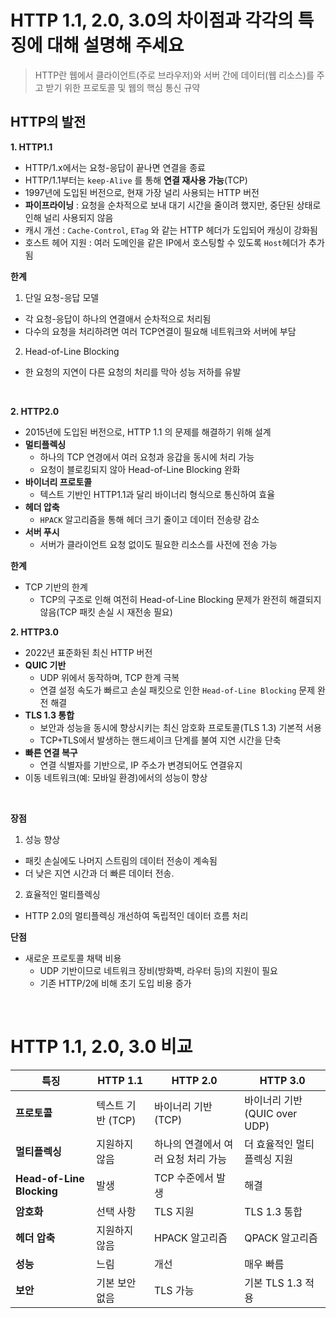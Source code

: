 # HTTP 1.1, 2.0, 3.0의 차이점과 각각의 특징에 대해 설명해 주세요


>HTTP란 웹에서 클라이언트(주로 브라우저)와 서버 간에 데이터(웹 리소스)를 주고 받기 위한 프로토콜 및 웹의 핵심 통신 규약

## HTTP의 발전
**1. HTTP1.1**

- HTTP/1.x에서는 요청-응답이 끝나면 연결을 종료
- HTTP/1.1부터는 `keep-Alive` 를 통해 **연결 재사용 가능**(TCP)
- 1997년에 도입된 버전으로, 현재 가장 널리 사용되는 HTTP 버전
- **파이프라이닝** : 요청을 순차적으로 보내 대기 시간을 줄이려 했지만, 중단된 상태로 인해 널리 사용되지 않음
- 캐시 개선 : `Cache-Control`, `ETag` 와 같는 HTTP 헤더가 도입되어 캐싱이 강화됨
- 호스트 헤어 지원 : 여러 도메인을 같은 IP에서 호스팅할 수 있도록 `Host`헤더가 추가됨
  <br>

**한계**
1. 단일 요청-응답 모델
- 각 요청-응답이 하나의 연결애서 순차적으로 처리됨
- 다수의 요청을 처리하려면 여러 TCP연결이 필요해 네트워크와 서버에 부담
2. Head-of-Line Blocking
- 한 요청의 지연이 다른 요청의 처리를 막아 성능 저하를 유발

<br>

**2. HTTP2.0**

- 2015년에 도입된 버전으로, HTTP 1.1 의 문제를 해결하기 위해 설계
- **멀티플렉싱**
    - 하나의 TCP 연경에서 여러 요청과 응갑을 동시에 처리 가능
    - 요청이 블로킹되지 않아 Head-of-Line Blocking 완화
- **바이너리 프로토콜**
    - 텍스트 기반인 HTTP1.1과 달리 바이너리 형식으로 통신하여 효율
- **헤더 압축**
    - `HPACK` 알고리즘을 통해 헤더 크기 줄이고 데이터 전송량 감소
- **서버 푸시**
    - 서버가 클라이언트 요청 없이도 필요한 리소스를 사전에 전송 가능

**한계**
- TCP 기반의 한계
    - TCP의 구조로 인해 여전히 Head-of-Line Blocking 문제가 완전히 해결되지 않음(TCP 패킷 손실 시 재전송 필요)



**2. HTTP3.0**

- 2022년 표준화된 최신 HTTP 버전
- **QUIC 기반**
    - UDP 위에서 동작하며, TCP 한계 극복
    - 연결 설정 속도가 빠르고 손실 패킷으로 인한 `Head-of-Line Blocking` 문제 완전 해결
- **TLS 1.3 통합**
    - 보안과 성능을 동시에 향상시키는 최신 암호화 프로토콜(TLS 1.3) 기본적 서용
    - TCP+TLS에서 발생하는 핸드셰이크 단계를 불여 지연 시간을 단축
- **빠른 연결 복구**
    - 연결 식별자를 기반으로, IP 주소가 변경되어도 연결유지
- 이동 네트워크(예: 모바일 환경)에서의 성능이 향상

<br>


**장점**
1. 성능 향상
- 패킷 손실에도 나머지 스트림의 데이터 전송이 계속됨
- 더 낮은 지연 시간과 더 빠른 데이터 전송.
2. 효율적인 멀티플렉싱
- HTTP 2.0의 멀티플렉싱 개선하여 독립적인 데이터 흐름 처리


**단점**
- 새로운 프로토콜 채택 비용
    - UDP 기반이므로 네트워크 장비(방화벽, 라우터 등)의 지원이 필요
    - 기존 HTTP/2에 비해 초기 도입 비용 증가

<br>


# HTTP 1.1, 2.0, 3.0 비교

| **특징**                 | **HTTP 1.1**                  | **HTTP 2.0**                        | **HTTP 3.0**                  |
|--------------------------|------------------------------|-------------------------------------|-------------------------------|
| **프로토콜**             | 텍스트 기반 (TCP)             | 바이너리 기반 (TCP)                  | 바이너리 기반 (QUIC over UDP) |
| **멀티플렉싱**           | 지원하지 않음                  | 하나의 연결에서 여러 요청 처리 가능      | 더 효율적인 멀티플렉싱 지원    |
| **Head-of-Line Blocking**| 발생                          | TCP 수준에서 발생                    | 해결                         |
| **암호화**               | 선택 사항                     | TLS 지원                             | TLS 1.3 통합                 |
| **헤더 압축**            | 지원하지 않음                  | HPACK 알고리즘                       | QPACK 알고리즘               |
| **성능**                 | 느림                          | 개선                                 | 매우 빠름                    |
| **보안**                 | 기본 보안 없음                 | TLS 가능                             | 기본 TLS 1.3 적용            |






